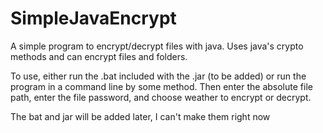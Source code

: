 # SimpleJavaEncrypt
A simple program to encrypt/decrypt files with java. Uses java's crypto methods and can encrypt files and folders.

To use, either run the .bat included with the .jar (to be added) or run the program in a command line by some method.
Then enter the absolute file path, enter the file password, and choose weather to encrypt or decrypt.

The bat and jar will be added later, I can't make them right now
